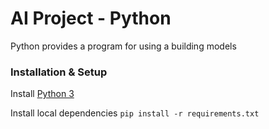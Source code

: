 # AI Project - Python

Python provides a program for using a building models

### Installation & Setup

Install [Python 3](https://www.python.org/downloads/)

Install local dependencies ```pip install -r requirements.txt```